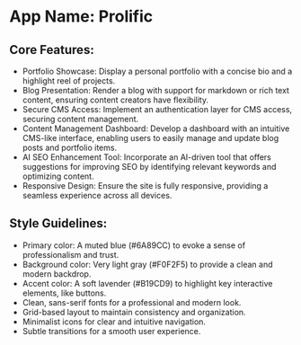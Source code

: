 # **App Name**: Prolific

## Core Features:

- Portfolio Showcase: Display a personal portfolio with a concise bio and a highlight reel of projects.
- Blog Presentation: Render a blog with support for markdown or rich text content, ensuring content creators have flexibility.
- Secure CMS Access: Implement an authentication layer for CMS access, securing content management.
- Content Management Dashboard: Develop a dashboard with an intuitive CMS-like interface, enabling users to easily manage and update blog posts and portfolio items.
- AI SEO Enhancement Tool: Incorporate an AI-driven tool that offers suggestions for improving SEO by identifying relevant keywords and optimizing content.
- Responsive Design: Ensure the site is fully responsive, providing a seamless experience across all devices.

## Style Guidelines:

- Primary color: A muted blue (#6A89CC) to evoke a sense of professionalism and trust.
- Background color: Very light gray (#F0F2F5) to provide a clean and modern backdrop.
- Accent color: A soft lavender (#B19CD9) to highlight key interactive elements, like buttons.
- Clean, sans-serif fonts for a professional and modern look.
- Grid-based layout to maintain consistency and organization.
- Minimalist icons for clear and intuitive navigation.
- Subtle transitions for a smooth user experience.